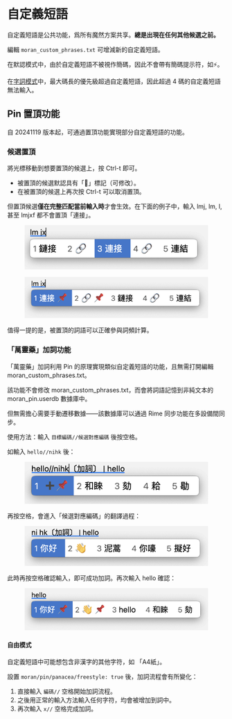 # 自定義短語

自定義短語是公共功能，爲所有魔然方案共享。**總是出現在任何其他候選之前。**

編輯 `moran_custom_phrases.txt` 可增減新的自定義短語。

[//]: # ({% hint style="info" %})
在默認模式中，由於自定義短語不被視作簡碼，因此不會帶有簡碼提示符，如⚡。

在[字詞模式](../07.其他模式/00.魔然字词方案/README.md)中，最大碼長的優先級超過自定義短語，因此超過 4 碼的自定義短語無法輸入。

[//]: # ({% endhint %})

## Pin 置頂功能

自 20241119 版本起，可通過置頂功能實現部分自定義短語的功能。

### 候選置頂

將光標移動到想要置頂的候選上，按 Ctrl-t 即可。

* 被置頂的候選默認具有「📌」標記（可修改）。
* 在被置頂的候選上再次按 Ctrl-t 可以取消置頂。

但置頂候選**僅在完整匹配當前輸入時**才會生效。在下面的例子中，輸入 lmj, lm, l, 甚至 lmjxf 都不會置頂「連接」。

<figure><img src="../.gitbook/assets/CleanShot 2024-11-19 at 20.03.42@2x.png" alt=""><figcaption></figcaption></figure>

<figure><img src="../.gitbook/assets/CleanShot 2024-11-19 at 20.04.24@2x.png" alt=""><figcaption></figcaption></figure>

[//]: # ({% hint style="info" %})
值得一提的是，被置頂的詞語可以正確參與詞頻計算。

[//]: # ({% endhint %})

### 「萬靈藥」加詞功能

「萬靈藥」加詞利用 Pin 的原理實現類似自定義短語的功能，且無需打開編輯 moran\_custom\_phrases.txt。

[//]: # ({% hint style="info" %})
該功能不會修改 moran\_custom\_phrases.txt，而會將詞語記憶到非純文本的 moran\_pin.userdb 數據庫中。

但無需擔心需要手動遷移數據——該數據庫可以通過 Rime 同步功能在多設備間同步。

[//]: # ({% endhint %})

使用方法：輸入 `目標編碼//候選對應編碼` 後按空格。

如輸入 `hello//nihk` 後：

<figure><img src="../.gitbook/assets/CleanShot 2024-11-19 at 20.12.01@2x.png" alt=""><figcaption></figcaption></figure>

再按空格，會進入「候選對應編碼」的翻譯過程：

<figure><img src="../.gitbook/assets/CleanShot 2024-11-19 at 20.12.36@2x.png" alt=""><figcaption></figcaption></figure>

此時再按空格確認輸入，即可成功加詞。再次輸入 hello 確認：

<figure><img src="../.gitbook/assets/CleanShot 2024-11-19 at 20.14.43@2x.png" alt=""><figcaption></figcaption></figure>

#### 自由模式

自定義短語中可能想包含非漢字的其他字符，如 「A4紙」。

設置 `moran/pin/panacea/freestyle: true` 後，加詞流程會有所變化：

1. 直接輸入 `編碼//` 空格開始加詞流程。
2. 之後用正常的輸入方法輸入任何字符，均會被增加到詞中。
3. 再次輸入 `x//` 空格完成加詞。
